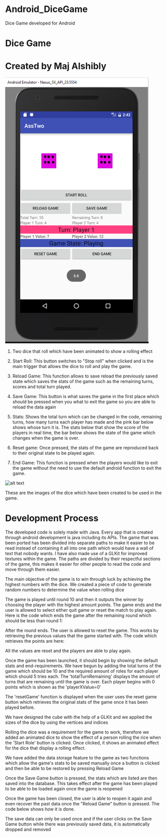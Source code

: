 # Android_DiceGame
Dice Game developed for Android 

# Dice Game

# Created by Maj Alshibly

![alt text](https://github.com/Maj100/Android_DiceGame/blob/master/mainimage.png)



1. Two dice that roll which have been animated to show a rolling effect

1. Start Roll: This button switches to &quot;Stop roll&quot; when clicked and is the main trigger that allows the dice to roll and play the game.

1. Reload Game: This function allows to save reload the previously saved state which saves the stats of the game such as the remaining turns, scores and total turn played.

1. Save Game: This button is what saves the game in the first place which should be pressed when you what to exit the game so you are able to reload the data again

1. Stats: Shows the total turn which can be changed in the code, remaining turns, how many turns each player has made and the pink bar below shows whose turn it is. The stats below that show the score of the players in real time, the bar below shows the state of the game which changes when the game is over.

1. Reset game: Once pressed, the stats of the game are reproduced back to their original state to be played again.

1. End Game: This function is pressed when the players would like to exit the game without the need to use the default android function to exit the game.

![alt text](https://i.imgur.com/aRPThDr.png)

These are the images of the dice which have been created to be used in the game.

# Development Process

The developed code is solely made with Java. Every app that is created through android development is java including its APIs. The game that was been ported has been divided into separate paths to make it easier to be read instead of containing it all into one path which would have a wall of text that nobody wants. I have also made use of a GLKit for improved textures within the game. The paths are divided by their respectful sections of the game, this makes it easier for other people to read the code and move through them easier.

The main objective of the game is to win through luck by achieving the highest numbers with the dice. We created a piece of code to generate random numbers to determine the value when rolling dice

The game is played until round 10 and then it outputs the winner by choosing the player with the highest amount points. The game ends and the user is allowed to select either quit game or reset the match to play again. Here is the code which ends the game after the remaining round which should be less than round 1:

After the round ends. The user is allowed to reset the game. This works by retrieving the previous values that the game started with. The code which retrieves the points are here:

All the values are reset and the players are able to play again.

Once the game has been launched, it should begin by showing the default stats and end-requirements. We have begun by adding the total turns of the game which should be 10 and the required amount of roles for each player which should 5 tries each. The &#39;totalTurnRemaining&#39; displays the amount of turns that are remaining until the game is over. Each player begins with 0 points which is shown as the &#39;playerXValue=0&#39;

The &#39;resetGame&#39; function is displayed when the user uses the reset game button which retrieves the original stats of the game once it has been played before.

We have designed the cube with the help of a GLKit and we applied the sizes of the dice by using the vertices and indices

Rolling the dice was a requirement for the game to work, therefore we added an animated dice to show the effect of a person rolling the rice when the &#39;Start Role&#39; button is clicked. Once clicked, it shows an animated effect for the dice that display a rolling effect.

We have added the data storage feature to the game as two functions which allow the game&#39;s stats to be saved manually once a button is clicked and then be able to be restored by pressing Reload Game

Once the Save Game button is pressed, the stats which are listed are then saved into the database. This takes effect after the game has been played to be able to be loaded again once the game is reopened

Once the game has been closed, the user is able to reopen it again and even recover the past data once the &quot;Reload Game&quot; button is pressed. The code below shows how it is done.

The save data can only be used once and if the user clicks on the Save Game button while there was previously saved data, it is automatically dropped and removed
